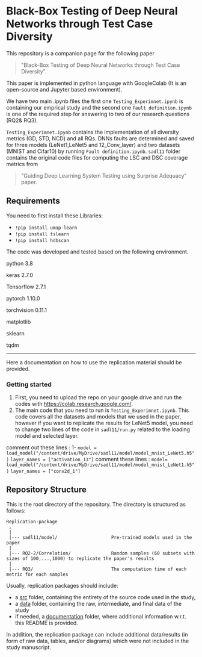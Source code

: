 # Black-Box Testing of Deep Neural Networks through Test Case Diversity

This repository is a companion page for the following paper 
> "Black-Box Testing of Deep Neural Networks through Test Case Diversity".

This paper is implemented in python language with GoogleColab (It is an open-source and Jupyter based environment).


We have two main .ipynb files the first one `Testing_Experimnet.ipynb` is containing our emprical study and the second one `Fault definition.ipynb` is one of the required step for answering to two of our research questions (RQ2& RQ3).

`Testing_Experimnet.ipynb` contains the implementation of all diversity metrics (GD, STD, NCD) and all RQs.
DNNs faults are determined and saved for three models (LeNet1,LeNet5 and 12_Conv_layer) and two datasets (MNIST and Cifar10) by running `Fault definition.ipynb`.
`sadl11` folder contains the original code files for computing the LSC and DSC coverage metrics from 
> "Guiding Deep Learning System Testing using Surprise Adequacy" paper.

Requirements
---------------
You need to first install these Libraries:
  - `!pip install umap-learn`
  - `!pip install tslearn`
  - `!pip install hdbscan`

The code was developed and tested based on the following environment.

python 3.8

keras 2.7.0

Tensorflow 2.7.1

pytorch 1.10.0

torchvision 0.11.1

matplotlib

sklearn

tqdm

---------------
Here a documentation on how to use the replication material should be provided.

### Getting started

1. First, you need to upload the repo on your google drive and run the codes with https://colab.research.google.com/.
2.  The main code that you need to run is `Testing_Experimnet.ipynb`. This code covers all the datasets and models that we used in the paper, however if you want to replicate the results for LeNet5 model, you need to change two lines of the code in `sadl11/run.py` related to the loading model and selected layer.

comment out these lines : 1- `model = load_model("/content/drive/MyDrive/sadl11/model/model_mnist_LeNet5.h5")`                                                                                                                                      `layer_names = ["activation_13"]`
comment these lines :      `model= load_model("/content/drive/MyDrive/sadl11/model/model_mnist_LeNet1.h5")`
                           `layer_names = ["conv2d_1"]`
 

Repository Structure
---------------
This is the root directory of the repository. The directory is structured as follows:

    Replication-package
     .
     |
     |--- sadl11/model/                    Pre-trained models used in the paper
     |
     |--- RQ2-2/Correlation/               Random samples (60 subsets with sizes of 100,...,1000) to replicate the paper's results
     |
     |--- RQ3/                             The computation time of each metric for each samples               
  

Usually, replication packages should include:
* a [src](src/) folder, containing the entirety of the source code used in the study,
* a [data](data/) folder, containing the raw, intermediate, and final data of the study
* if needed, a [documentation](documentation/) folder, where additional information w.r.t. this README is provided. 

In addition, the replication package can include additional data/results (in form of raw data, tables, and/or diagrams) which were not included in the study manuscript.
